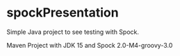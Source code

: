 # spockPresentation

Simple Java project to see testing with Spock.

Maven Project with JDK 15 and Spock 2.0-M4-groovy-3.0 
